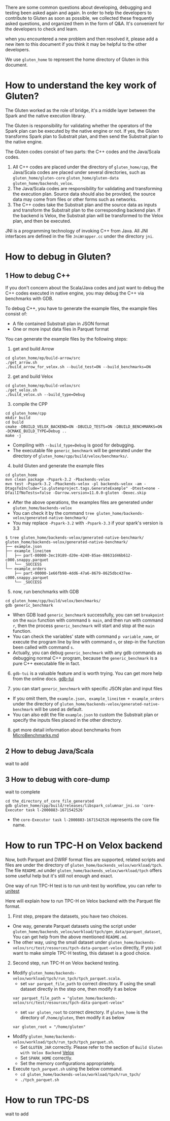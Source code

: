 There are some common questions about developing, debugging and testing been asked again and again. In order to help the developers to contribute
to Gluten as soon as possible, we collected these frequently asked questions, and organized them in the form of Q&A. It's convenient for the developers
to check and learn.

when you encountered a new problem and then resolved it, please add a new item to this document if you think it may be helpful to the other developers.

We use `gluten_home` to represent the home directory of Gluten in this document.

# How to understand the key work of Gluten?

The Gluten worked as the role of bridge, it's a middle layer between the Spark and the native execution library.

The Gluten is responsibility for validating whether the operators of the Spark plan can be executed by the native engine or not. If yes, the Gluten
transforms Spark plan to Substrait plan, and then send the Substrait plan to the native engine.

The Gluten codes consist of two parts: the C++ codes and the Java/Scala codes. 
1. All C++ codes are placed under the directory of `gluten_home/cpp`, the Java/Scala codes are placed under several directories, such as
  `gluten_home/gluten-core` `gluten_home/gluten-data` `gluten_home/backends_velox`.
2. The Java/Scala codes are responsibility for validating and transforming the execution plan. Source data should also be provided, the source data may
  come from files or other forms such as networks.
3. The C++ codes take the Substrait plan and the source data as inputs and transform the Substrait plan to the corresponding backend plan. If the backend
  is Velox, the Substrait plan will be transformed to the Velox plan, and then be executed.

JNI is a programming technology of invoking C++ from Java. All JNI interfaces are defined in the file `JniWrapper.cc` under the directory `jni`.

# How to debug in Gluten?

## 1 How to debug C++
If you don't concern about the Scala/Java codes and just want to debug the C++ codes executed in native engine, you may debug the C++ via benchmarks
with GDB.

To debug C++, you have to generate the example files, the example files consist of:
- A file contained Substrait plan in JSON format
- One or more input data files in Parquet format

You can generate the example files by the following steps:

1. get and build Arrow
```
cd gluten_home/ep/build-arrow/src
./get_arrow.sh
./build_arrow_for_velox.sh --build_test=ON --build_benchmarks=ON
```

2. get and build Velox
```
cd gluten_home/ep/build-velox/src
./get_velox.sh
./build_velox.sh --build_type=Debug
```

3. compile the CPP
```
cd gluten_home/cpp
mkdir build
cd build
cmake -DBUILD_VELOX_BACKEND=ON -DBUILD_TESTS=ON -DBUILD_BENCHMARKS=ON -DCMAKE_BUILD_TYPE=Debug ..
make -j
```
- Compiling with `--build_type=Debug` is good for debugging.
- The executable file `generic_benchmark` will be generated under the directory of `gluten_home/cpp/build/velox/benchmarks/`.

4. build Gluten and generate the example files
```
cd gluten_home
mvn clean package -Pspark-3.2 -Pbackends-velox
mvn test -Pspark-3.2 -Pbackends-velox -pl backends-velox -am -DtagsToInclude="io.glutenproject.tags.GenerateExample" -Dtest=none -DfailIfNoTests=false -Darrow.version=11.0.0-gluten -Dexec.skip
```
- After the above operations, the examples files are generated under `gluten_home/backends-velox`
- You can check it by the command `tree gluten_home/backends-velox/generated-native-benchmark/`
- You may replace `-Pspark-3.2` with `-Pspark-3.3` if your spark's version is 3.3
```shell
$ tree gluten_home/backends-velox/generated-native-benchmark/
gluten_home/backends-velox/generated-native-benchmark/
├── example.json
├── example_lineitem
│   ├── part-00000-3ec19189-d20e-4240-85ae-88631d46b612-c000.snappy.parquet
│   └── _SUCCESS
└── example_orders
    ├── part-00000-1e66fb98-4dd6-47a6-8679-8625dbc437ee-c000.snappy.parquet
    └── _SUCCESS
```

5. now, run benchmarks with GDB
```
cd gluten_home/cpp/build/velox/benchmarks/
gdb generic_benchmark
```
- When GDB load `generic_benchmark` successfully, you can set `breakpoint` on the `main` function with command `b main`, and then run with command `r`,
  then the process `generic_benchmark` will start and stop at the `main` function.
- You can check the variables' state with command `p variable_name`, or execute the program line by line with command `n`, or step-in the function been
  called with command `s`.
- Actually, you can debug `generic_benchmark` with any gdb commands as debugging normal C++ program, because the `generic_benchmark` is a pure C++
  executable file in fact.

6. `gdb-tui` is a valuable feature and is worth trying. You can get more help from the online docs.
[gdb-tui](https://sourceware.org/gdb/current/onlinedocs/gdb/TUI.html#TUI)

7. you can start `generic_benchmark` with specific JSON plan and input files
- If you omit them, the `example.json, example_lineitem + example_orders` under the directory of `gluten_home/backends-velox/generated-native-benchmark`
  will be used as default.
- You can also edit the file `example.json` to custom the Substrait plan or specify the inputs files placed in the other directory.

8. get more detail information about benchmarks from [MicroBenchmarks.md](https://github.com/oap-project/gluten/blob/main/docs/developers/MicroBenchmarks.md)

## 2 How to debug Java/Scala
wait to add

## 3 How to debug with core-dump
wait to complete
```
cd the_directory_of_core_file_generated
gdb gluten_home/cpp/build/releases/libspark_columnar_jni.so 'core-Executor task l-2000883-1671542526'

```
- the `core-Executor task l-2000883-1671542526` represents the core file name.

# How to run TPC-H on Velox backend

Now, both Parquet and DWRF format files are supported, related scripts and files are under the directory of `gluten_home/backends_velox/workload/tpch`.
The file `README.md` under `gluten_home/backends_velox/workload/tpch` offers some useful help but it's still not enough and exact.

One way of run TPC-H test is to run unit-test by workflow, you can refer to [unitest](https://github.com/oap-project/gluten/blob/main/.github/workflows/unittests.yml#L90)

Here will explain how to run TPC-H on Velox backend with the Parquet file format.
1. First step, prepare the datasets, you have two choices.
  - One way, generate Parquet datasets using the script under `gluten_home/backends_velox/workload/tpch/gen_data/parquet_dataset`, You can get help from the above
    mentioned `README.md`.
  - The other way, using the small dataset under `gluten_home/backends-velox/src/test/resources/tpch-data-parquet-velox` directly, If you just want to make simple
    TPC-H testing, this dataset is a good choice.
2. Second step, run TPC-H on Velox backend testing.
  - Modify `gluten_home/backends-velox/workload/tpch/run_tpch/tpch_parquet.scala`.
    - set `var parquet_file_path` to correct directory. If using the small dataset directly in the step one, then modify it as below
    ```
    var parquet_file_path = "gluten_home/backends-velox/src/test/resources/tpch-data-parquet-velox"
    ```
    - set `var gluten_root` to correct directory. If `gluten_home` is the directory of `/home/gluten`, then modify it as below
    ```
    var gluten_root = "/home/gluten"
    ```
  - Modify `gluten_home/backends-velox/workload/tpch/run_tpch/tpch_parquet.sh`.
    - Set `GLUTEN_JAR` correctly. Please refer to the section of `Build Gluten with Velox Backend` [Velox](https://github.com/oap-project/gluten/blob/main/docs/Velox.md)
    - Set `SPARK_HOME` correctly.
    - Set the memory configurations appropriately.
  - Execute `tpch_parquet.sh` using the below command.
    - `cd gluten_home/backends-velox/workload/tpch/run_tpch/`
    - `./tpch_parquet.sh`

# How to run TPC-DS
wait to add

